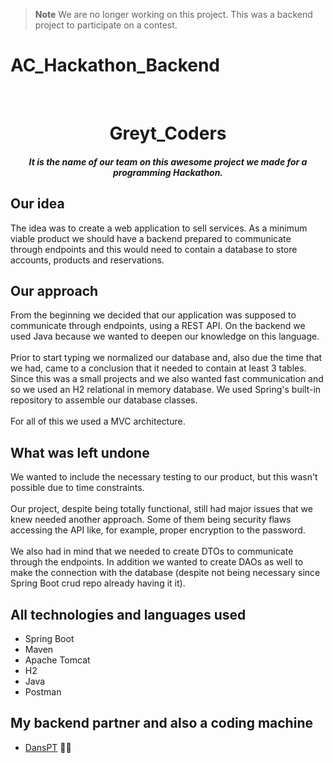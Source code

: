 > **Note**
> We are no longer working on this project. 
> This was a backend project to participate on a contest.

# AC_Hackathon_Backend

<br>
<h1 align="center">
  Greyt_Coders
</h1>

<h4 align="center"><em>It is the name of our team on this awesome project we made for a programming Hackathon.</em></h4>

## Our idea

The idea was to create a web application to sell services. As a minimum viable product we should have a backend prepared to communicate through endpoints and this would need to contain a database to store accounts, products and reservations.

## Our approach

From the beginning we decided that our application was supposed to communicate through endpoints, using a REST API. On the backend we used Java because we wanted to deepen our knowledge on this language.
<br><br>Prior to start typing we normalized our database and, also due the time that we had, came to a conclusion that it needed to contain at least 3 tables. Since this was a small projects and we also wanted fast communication and so we used an H2 relational in memory database.
We used Spring's built-in repository to assemble our database classes.
<br><br>For all of this we used a MVC architecture.

## What was left undone 

We wanted to include the necessary testing to our product, but this wasn't possible due to time constraints.
<br><br>Our project, despite being totally functional, still had major issues that we knew needed another approach. Some of them being security flaws accessing the API like, for example, proper encryption to the password.
<br><br>We also had in mind that we needed to create DTOs to communicate through the endpoints. In addition we wanted to create DAOs as well to make the connection with the database (despite not being necessary since Spring Boot crud repo already having it it).

## All technologies and languages used

- Spring Boot
- Maven
- Apache Tomcat
- H2
- Java
- Postman

## My backend partner and also a coding machine

- [DansPT](https://www.github.com/DansPT) 👨‍💻
